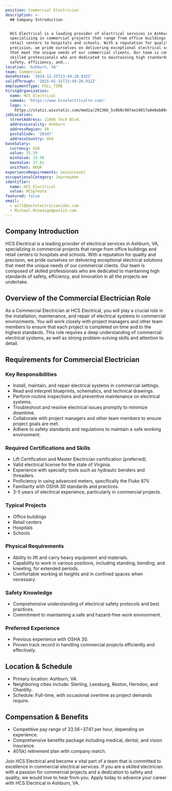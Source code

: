 ```yaml
---
position: Commercial Electrician
description: >-
  ## Company Introduction


  HCS Electrical is a leading provider of electrical services in Ashburn, VA,
  specializing in commercial projects that range from office buildings and
  retail centers to hospitals and schools. With a reputation for quality and
  precision, we pride ourselves on delivering exceptional electrical solutions
  that meet the unique needs of our commercial clients. Our team is composed of
  skilled professionals who are dedicated to maintaining high standards of
  safety, efficiency, and...
location: 'Ashburn, VA'
team: Commercial
datePosted: '2024-12-25T23:49:20.932Z'
validThrough: '2025-01-31T23:49:20.932Z'
employmentType: FULL_TIME
hiringOrganization:
  name: HCS Electrical
  sameAs: 'https://www.hcselectricaltn.com/'
  logo: >-
    https://static.wixstatic.com/media/29136b_5c8b0c907ae14017a0e0ab8046606ac9~mv2.png/v1/crop/x_63,y_193,w_388,h_118/fill/w_398,h_120,al_c,lg_1,q_85,enc_avif,quality_auto/Android%20Playstore%20Logo.png
jobLocation:
  streetAddress: 11066 Tech Blvd.
  addressLocality: Ashburn
  addressRegion: VA
  postalCode: '20147'
  addressCountry: USA
baseSalary:
  currency: USD
  value: 35.59
  minValue: 33.56
  maxValue: 37.61
  unitText: HOUR
experienceRequirements: seniorLevel
occupationalCategory: Journeyman
identifier:
  name: HCS Electrical
  value: HCSp7eota
featured: false
email:
  - will@bestelectricianjobs.com
  - Michael.Mckeaige@pes123.com
---
```




## Company Introduction

HCS Electrical is a leading provider of electrical services in Ashburn, VA, specializing in commercial projects that range from office buildings and retail centers to hospitals and schools. With a reputation for quality and precision, we pride ourselves on delivering exceptional electrical solutions that meet the unique needs of our commercial clients. Our team is composed of skilled professionals who are dedicated to maintaining high standards of safety, efficiency, and innovation in all the projects we undertake.

## Overview of the Commercial Electrician Role

As a Commercial Electrician at HCS Electrical, you will play a crucial role in the installation, maintenance, and repair of electrical systems in commercial environments. You will work closely with project managers and other team members to ensure that each project is completed on time and to the highest standards. This role requires a deep understanding of commercial electrical systems, as well as strong problem-solving skills and attention to detail.

## Requirements for Commercial Electrician

### Key Responsibilities
- Install, maintain, and repair electrical systems in commercial settings.
- Read and interpret blueprints, schematics, and technical drawings.
- Perform routine inspections and preventive maintenance on electrical systems.
- Troubleshoot and resolve electrical issues promptly to minimize downtime.
- Collaborate with project managers and other team members to ensure project goals are met.
- Adhere to safety standards and regulations to maintain a safe working environment.

### Required Certifications and Skills
- Lift Certification and Master Electrician certification (preferred).
- Valid electrical license for the state of Virginia.
- Experience with specialty tools such as hydraulic benders and threaders.
- Proficiency in using advanced meters, specifically the Fluke 87V.
- Familiarity with OSHA 30 standards and practices.
- 3-5 years of electrical experience, particularly in commercial projects.

### Typical Projects
- Office buildings
- Retail centers
- Hospitals
- Schools

### Physical Requirements
- Ability to lift and carry heavy equipment and materials.
- Capability to work in various positions, including standing, bending, and kneeling, for extended periods.
- Comfortable working at heights and in confined spaces when necessary.

### Safety Knowledge
- Comprehensive understanding of electrical safety protocols and best practices.
- Commitment to maintaining a safe and hazard-free work environment.

### Preferred Experience
- Previous experience with OSHA 30.
- Proven track record in handling commercial projects efficiently and effectively.

## Location & Schedule

- Primary location: Ashburn, VA.
- Neighboring cities include: Sterling, Leesburg, Reston, Herndon, and Chantilly.
- Schedule: Full-time, with occasional overtime as project demands require.

## Compensation & Benefits

- Competitive pay range of $33.56-$37.61 per hour, depending on experience.
- Comprehensive benefits package including medical, dental, and vision insurance.
- 401(k) retirement plan with company match.

Join HCS Electrical and become a vital part of a team that is committed to excellence in commercial electrical services. If you are a skilled electrician with a passion for commercial projects and a dedication to safety and quality, we would love to hear from you. Apply today to advance your career with HCS Electrical in Ashburn, VA.